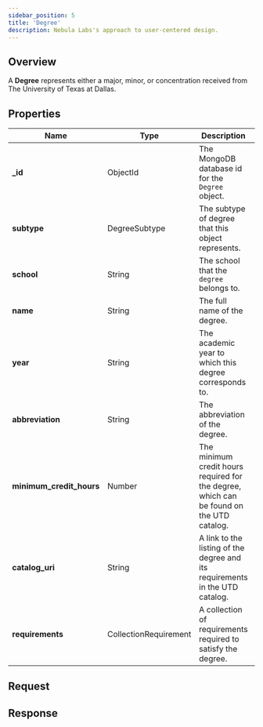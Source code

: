 ```yaml
---
sidebar_position: 5
title: 'Degree'
description: Nebula Labs's approach to user-centered design.
---
```


## Overview

A **Degree** represents either a major, minor, or concentration received from The University of Texas at Dallas.

## Properties

| Name                     | Type                  | Description                                                                              | Example                                                                                         |
| ------------------------ | --------------------- | ---------------------------------------------------------------------------------------- | ----------------------------------------------------------------------------------------------- |
| **\_id**                 | ObjectId              | The MongoDB database id for the `Degree` object.                                         | ObjectId("61ebbb126e3659537e8a14d6")                                                            |
| **subtype**              | DegreeSubtype         | The subtype of degree that this object represents.                                       | Major (Other options include Minor, Concentration, Prescribed Double Major, Certificate, Track) |
| **school**               | String                | The school that the `degree` belongs to.                                                 | School of Natural Sciences and Mathematics                                                      |
| **name**                 | String                | The full name of the degree.                                                             | Bachelor of Science in Computer Science                                                         |
| **year**                 | String                | The academic year to which this degree corresponds to.                                   | 2021-2022                                                                                       |
| **abbreviation**         | String                | The abbreviation of the degree.                                                          | B.S. in Computer Science                                                                        |
| **minimum_credit_hours** | Number                | The minimum credit hours required for the degree, which can be found on the UTD catalog. | 124                                                                                             |
| **catalog_uri**          | String                | A link to the listing of the degree and its requirements in the UTD catalog.             | https://catalog.utdallas.edu/2021/undergraduate/programs/ah/philosophy                          |
| **requirements**         | CollectionRequirement | A collection of requirements required to satisfy the degree.                             | N/A                                                                                             |

## Request

## Response
